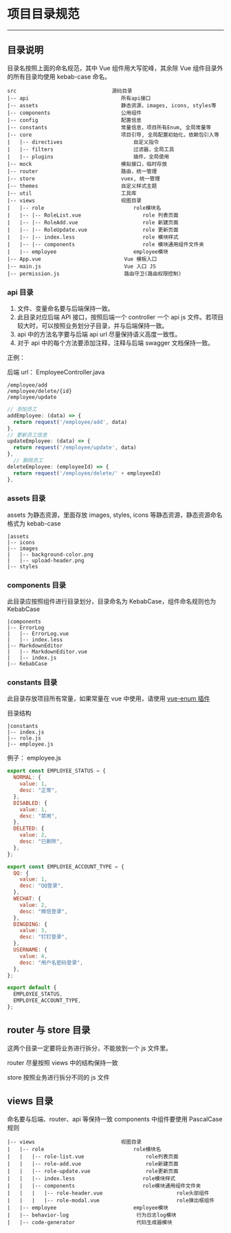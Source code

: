# 项目目录规范

---

## 目录说明

目录名按照上面的命名规范，其中 Vue 组件用大写驼峰，其余除 Vue 组件目录外的所有目录均使用 kebab-case 命名。

```
src                               源码目录
|-- api                              所有api接口
|-- assets                           静态资源，images, icons, styles等
|-- components                       公用组件
|-- config                           配置信息
|-- constants                        常量信息，项目所有Enum, 全局常量等
|-- core                             项目引导, 全局配置初始化，依赖包引入等
|   |-- directives                       自定义指令
|   |-- filters                          过滤器，全局工具
|   |-- plugins                          插件，全局使用
|-- mock                             模拟接口，临时存放
|-- router                           路由，统一管理
|-- store                            vuex, 统一管理
|-- themes                           自定义样式主题
|-- util                             工具库
|-- views                            视图目录
|   |-- role                             role模块名
|   |-- |-- RoleList.vue                    role 列表页面
|   |-- |-- RoleAdd.vue                     role 新建页面
|   |-- |-- RoleUpdate.vue                  role 更新页面
|   |-- |-- index.less                      role 模块样式
|   |-- |-- components                      role 模块通用组件文件夹
|   |-- employee                         employee模块
|-- App.vue                           Vue 模板入口
|-- main.js                           Vue 入口 JS
|-- permission.js                     路由守卫(路由权限控制)
```

### api 目录

1. 文件、变量命名要与后端保持一致。
2. 此目录对应后端 API 接口，按照后端一个 controller 一个 api js 文件。若项目较大时，可以按照业务划分子目录，并与后端保持一致。
3. api 中的方法名字要与后端 api url 尽量保持语义高度一致性。
4. 对于 api 中的每个方法要添加注释，注释与后端 swagger 文档保持一致。

正例：

后端 url： EmployeeController.java

```
/employee/add
/employee/delete/{id}
/employee/update
```

```javascript
// 添加员工
addEmployee: (data) => {
  return request('/employee/add', data)
},
// 更新员工信息
updateEmployee: (data) => {
  return request('/employee/update', data)
},
  // 删除员工
deleteEmployee: (employeeId) => {
  return request('/employee/delete/' + employeeId)
},
```

### assets 目录

assets 为静态资源，里面存放 images, styles, icons 等静态资源，静态资源命名格式为 kebab-case

```
|assets
|-- icons
|-- images
|   |-- background-color.png
|   |-- upload-header.png
|-- styles
```

### components 目录

此目录应按照组件进行目录划分，目录命名为 KebabCase，组件命名规则也为 KebabCase

```
|components
|-- ErrorLog
|   |-- ErrorLog.vue
|   |-- index.less
|-- MarkdownEditor
|   |-- MarkdownEditor.vue
|   |-- index.js
|-- KebabCase
```

### constants 目录

此目录存放项目所有常量，如果常量在 vue 中使用，请使用 [vue-enum 插件](https://www.npmjs.com/package/vue-enum)

目录结构

```
|constants
|-- index.js
|-- role.js
|-- employee.js
```

例子： employee.js

```javascript
export const EMPLOYEE_STATUS = {
  NORMAL: {
    value: 1,
    desc: "正常",
  },
  DISABLED: {
    value: 1,
    desc: "禁用",
  },
  DELETED: {
    value: 2,
    desc: "已删除",
  },
};

export const EMPLOYEE_ACCOUNT_TYPE = {
  QQ: {
    value: 1,
    desc: "QQ登录",
  },
  WECHAT: {
    value: 2,
    desc: "微信登录",
  },
  DINGDING: {
    value: 3,
    desc: "钉钉登录",
  },
  USERNAME: {
    value: 4,
    desc: "用户名密码登录",
  },
};

export default {
  EMPLOYEE_STATUS,
  EMPLOYEE_ACCOUNT_TYPE,
};
```

## router 与 store 目录

这两个目录一定要将业务进行拆分，不能放到一个 js 文件里。

router 尽量按照 views 中的结构保持一致

store 按照业务进行拆分不同的 js 文件

## views 目录

命名要与后端、router、api 等保持一致
components 中组件要使用 PascalCase 规则

```
|-- views                            视图目录
|   |-- role                             role模块名
|   |   |-- role-list.vue                    role列表页面
|   |   |-- role-add.vue                     role新建页面
|   |   |-- role-update.vue                  role更新页面
|   |   |-- index.less                      role模块样式
|   |   |-- components                      role模块通用组件文件夹
|   |   |   |-- role-header.vue                        role头部组件
|   |   |   |-- role-modal.vue                         role弹出框组件
|   |-- employee                         employee模块
|   |-- behavior-log                      行为日志log模块
|   |-- code-generator                    代码生成器模块
```
